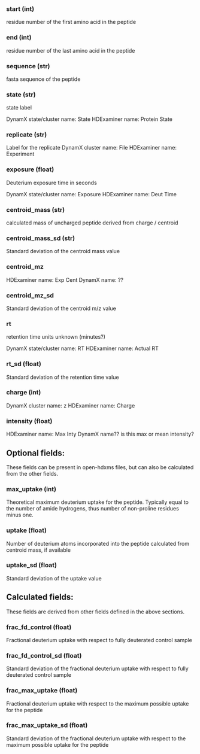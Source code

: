 ### start (int)
residue number of the first amino acid in the peptide

### end (int)
residue number of the last amino acid in the peptide

### sequence (str)
fasta sequence of the peptide

### state (str)
state label

DynamX state/cluster name: State
HDExaminer name: Protein State

### replicate (str)
Label for the replicate
DynamX cluster name: File
HDExaminer name: Experiment

### exposure (float)
Deuterium exposure time in seconds

DynamX state/cluster name: Exposure
HDExaminer name: Deut Time

### centroid_mass (str)
calculated mass of uncharged peptide
derived from charge / centroid

### centroid_mass_sd (str)
Standard deviation of the centroid mass value

### centroid_mz

HDExaminer name: Exp Cent
DynamX name: ??

### centroid_mz_sd
Standard deviation of the centroid m/z value

### rt

retention time 
units unknown (minutes?)

DynamX state/cluster name: RT
HDExaminer name: Actual RT

### rt_sd (float)
Standard deviation of the retention time value

### charge (int)

DynamX cluster name: z
HDExaminer name: Charge

### intensity (float)

HDExaminer name: Max Inty
DynamX name?? is this max or mean intensity?

## Optional fields:
These fields can be present in open-hdxms files, but can also be calculated from the other fields.

### max_uptake (int)
Theoretical maximum deuterium uptake for the peptide. Typically equal to the number of amide hydrogens, thus number of non-proline residues minus one. 


### uptake (float)

Number of deuterium atoms incorporated into the peptide
calculated from centroid mass, if available

### uptake_sd (float)

Standard deviation of the uptake value


## Calculated fields:
These fields are derived from other fields defined in the above sections.



### frac_fd_control (float)
Fractional deuterium uptake with respect to fully deuterated control sample

### frac_fd_control_sd (float)
Standard deviation of the fractional deuterium uptake with respect to fully deuterated control sample

### frac_max_uptake (float)
Fractional deuterium uptake with respect to the maximum possible uptake for the peptide

### frac_max_uptake_sd (float)
Standard deviation of the fractional deuterium uptake with respect to the maximum possible uptake for the peptide